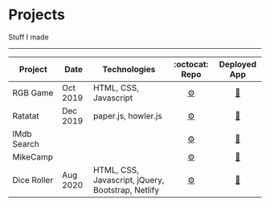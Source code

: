 # Projects
Stuff I made

---


| Project         | Date     | Technologies       | :octocat: Repo      |  Deployed App         |
|-----------------|----------|--------------------|:-------------------:|:---------------------:|
|RGB Game         | Oct 2019 | HTML, CSS, Javascript | [	:gear:](#) | [:rocket:](#) |
|Ratatat          | Dec 2019 |    paper.js, howler.js                | [	:gear:](https://github.com/MakeItBack/Ratatat "Ratatat repo") | [:rocket:](https://ratatat.netlify.app/ "Open Ratatat") |
|IMdb Search      |          |                    | [	:gear:](#) | [:rocket:](#) |
|MikeCamp         |          |                    | [	:gear:](https://github.com/MakeItBack/MikeCamp "MikeCamp repo") | [:rocket:](https://mike-camp.herokuapp.com/ "Open MikeCamp") |
|Dice Roller      | Aug 2020 | HTML, CSS, Javascript, jQuery, Bootstrap, Netlify | [	:gear:](https://github.com/MakeItBack/Dice-Roller) | [:rocket:](https://olives-dice-roller.netlify.app/ "Open Dice Roller") |
